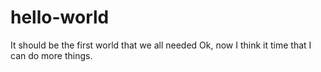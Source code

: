 # hello-world
It should be the first world that we all needed
Ok, now I think it time that I can do more things.
